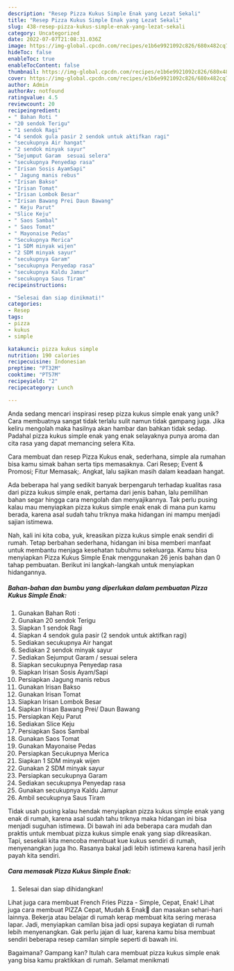 ```yaml
---
description: "Resep Pizza Kukus Simple Enak yang Lezat Sekali"
title: "Resep Pizza Kukus Simple Enak yang Lezat Sekali"
slug: 438-resep-pizza-kukus-simple-enak-yang-lezat-sekali
category: Uncategorized
date: 2022-07-07T21:08:31.036Z
image: https://img-global.cpcdn.com/recipes/e1b6e9921092c826/680x482cq70/pizza-kukus-simple-enak-foto-resep-utama.jpg
hideToc: false
enableToc: true
enableTocContent: false
thumbnail: https://img-global.cpcdn.com/recipes/e1b6e9921092c826/680x482cq70/pizza-kukus-simple-enak-foto-resep-utama.jpg
cover: https://img-global.cpcdn.com/recipes/e1b6e9921092c826/680x482cq70/pizza-kukus-simple-enak-foto-resep-utama.jpg
author: Admin
authorAv: notfound
ratingvalue: 4.5
reviewcount: 20
recipeingredient:
- " Bahan Roti "
- "20 sendok Terigu"
- "1 sendok Ragi"
- "4 sendok gula pasir 2 sendok untuk aktifkan ragi"
- "secukupnya Air hangat"
- "2 sendok minyak sayur"
- "Sejumput Garam  sesuai selera"
- "secukupnya Penyedap rasa"
- "Irisan Sosis AyamSapi"
- " Jagung manis rebus"
- "Irisan Bakso"
- "Irisan Tomat"
- "Irisan Lombok Besar"
- "Irisan Bawang Prei Daun Bawang"
- " Keju Parut"
- "Slice Keju"
- " Saos Sambal"
- " Saos Tomat"
- " Mayonaise Pedas"
- "Secukupnya Merica"
- "1 SDM minyak wijen"
- "2 SDM minyak sayur"
- "secukupnya Garam"
- "secukupnya Penyedap rasa"
- "secukupnya Kaldu Jamur"
- "secukupnya Saus Tiram"
recipeinstructions:

- "Selesai dan siap dinikmati!"
categories:
- Resep
tags:
- pizza
- kukus
- simple

katakunci: pizza kukus simple 
nutrition: 190 calories
recipecuisine: Indonesian
preptime: "PT32M"
cooktime: "PT57M"
recipeyield: "2"
recipecategory: Lunch

---
```





Anda sedang mencari inspirasi resep pizza kukus simple enak yang unik? Cara membuatnya sangat tidak terlalu sulit namun tidak gampang juga. Jika keliru mengolah maka hasilnya akan hambar dan bahkan tidak sedap. Padahal pizza kukus simple enak yang enak selayaknya punya aroma dan cita rasa yang dapat memancing selera Kita.





Cara membuat dan resep Pizza Kukus enak, sederhana, simple ala rumahan bisa kamu simak bahan serta tips memasaknya. Cari Resep; Event &amp; Promosi; Fitur Memasak;. Angkat, lalu sajikan masih dalam keadaan hangat.

Ada beberapa hal yang sedikit banyak berpengaruh terhadap kualitas rasa dari pizza kukus simple enak, pertama dari jenis bahan, lalu pemilihan bahan segar hingga cara mengolah dan menyajikannya. Tak perlu pusing kalau mau menyiapkan pizza kukus simple enak enak di mana pun kamu berada, karena asal sudah tahu triknya maka hidangan ini mampu menjadi sajian istimewa.






Nah, kali ini kita coba, yuk, kreasikan pizza kukus simple enak sendiri di rumah. Tetap berbahan sederhana, hidangan ini bisa memberi manfaat untuk membantu menjaga kesehatan tubuhmu sekeluarga. Kamu bisa menyiapkan Pizza Kukus Simple Enak menggunakan 26 jenis bahan dan 0 tahap pembuatan. Berikut ini langkah-langkah untuk menyiapkan hidangannya.

<!--inarticleads1-->

##### Bahan-bahan dan bumbu yang diperlukan dalam pembuatan Pizza Kukus Simple Enak:

1. Gunakan  Bahan Roti :
1. Gunakan 20 sendok Terigu
1. Siapkan 1 sendok Ragi
1. Siapkan 4 sendok gula pasir (2 sendok untuk aktifkan ragi)
1. Sediakan secukupnya Air hangat
1. Sediakan 2 sendok minyak sayur
1. Sediakan Sejumput Garam / sesuai selera
1. Siapkan secukupnya Penyedap rasa
1. Siapkan Irisan Sosis Ayam/Sapi
1. Persiapkan  Jagung manis rebus
1. Gunakan Irisan Bakso
1. Gunakan Irisan Tomat
1. Siapkan Irisan Lombok Besar
1. Siapkan Irisan Bawang Prei/ Daun Bawang
1. Persiapkan  Keju Parut
1. Sediakan Slice Keju
1. Persiapkan  Saos Sambal
1. Gunakan  Saos Tomat
1. Gunakan  Mayonaise Pedas
1. Persiapkan Secukupnya Merica
1. Siapkan 1 SDM minyak wijen
1. Gunakan 2 SDM minyak sayur
1. Persiapkan secukupnya Garam
1. Sediakan secukupnya Penyedap rasa
1. Gunakan secukupnya Kaldu Jamur
1. Ambil secukupnya Saus Tiram


Tidak usah pusing kalau hendak menyiapkan pizza kukus simple enak yang enak di rumah, karena asal sudah tahu triknya maka hidangan ini bisa menjadi suguhan istimewa. Di bawah ini ada beberapa cara mudah dan praktis untuk membuat pizza kukus simple enak yang siap dikreasikan. Tapi, sesekali kita mencoba membuat kue kukus sendiri di rumah, menyenangkan juga lho. Rasanya bakal jadi lebih istimewa karena hasil jerih payah kita sendiri. 

<!--inarticleads2-->

##### Cara memasak Pizza Kukus Simple Enak:


1. Selesai dan siap dihidangkan!

Lihat juga cara membuat French Fries Pizza - Simple, Cepat, Enak! Lihat juga cara membuat PIZZA Cepat, Mudah &amp; Enak🍃 dan masakan sehari-hari lainnya. Bekerja atau belajar di rumah kerap membuat kita sering merasa lapar. Jadi, menyiapkan camilan bisa jadi opsi supaya kegiatan di rumah lebih menyenangkan. Gak perlu jajan di luar, karena kamu bisa membuat sendiri beberapa resep camilan simple seperti di bawah ini. 

Bagaimana? Gampang kan? Itulah cara membuat pizza kukus simple enak yang bisa kamu praktikkan di rumah. Selamat menikmati
